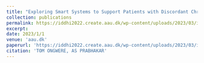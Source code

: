 ```yaml
---
title: "Exploring Smart Systems to Support Patients with Discordant Chronic Comorbidities to Self-Manage and Communicate With their Multiple Healthcare Providers"
collection: publications
permalink: https://iddhi2022.create.aau.dk/wp-content/uploads/2023/03/iddhi22_paper_4576.pdf
excerpt: 
date: 2023/1/1
venue: 'aau.dk'
paperurl: 'https://iddhi2022.create.aau.dk/wp-content/uploads/2023/03/iddhi22_paper_4576.pdf'
citation: 'TOM ONGWERE, AS PRABHAKAR'
---
```

